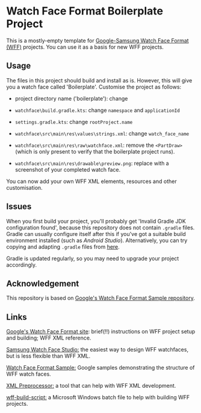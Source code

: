 # Watch Face Format Boilerplate Project
This is a mostly-empty template for [Google-Samsung Watch Face Format (WFF)](https://developer.android.com/training/wearables/wff) projects. You can use it as a basis for new WFF projects.

## Usage

The files in this project should build and install as is. However, this will give you a watch face called 'Boilerplate'. Customise the project as follows:

* project directory name ('boilerplate'): change

* `watchface\build.gradle.kts`: change `namespace` and `applicationId`

* `settings.gradle.kts`: change `rootProject.name`

* `watchface\src\main\res\values\strings.xml`: change `watch_face_name`

* `watchface\src\main\res\raw\watchface.xml`: remove the `<PartDraw>` (which is only present to verify that the boilerplate project runs).

* `watchface\src\main\res\drawable\preview.png`: replace with a screenshot of your completed watch face.

You can now add your own WFF XML elements, resources and other customisation.

## Issues

When you first build your project, you'll probably get 'Invalid Gradle JDK configuration found', because this repository does not contain `.gradle` files. Gradle can usually configure itself after this if you've got a suitable build environment installed (such as *Android Studio*). Alternatively, you can try copying and adapting `.gradle` files from [here](https://github.com/android/wear-os-samples/tree/main/WatchFaceFormat).

Gradle is updated regularly, so you may need to upgrade your project accordingly.

## Acknowledgement

This repository is based on [Google's Watch Face Format Sample repository](https://github.com/android/wear-os-samples/tree/main/WatchFaceFormat).

## Links

[Google's Watch Face Format site](https://developer.android.com/training/wearables/wff): brief(!!) instructions on WFF project setup and building; WFF XML reference.

[Samsung Watch Face Studio:](https://developer.samsung.com/watch-face-studio/overview.html) the easiest way to design WFF watchfaces, but is less flexible than WFF XML.

[Watch Face Format Sample:](https://github.com/android/wear-os-samples/tree/main/WatchFaceFormat) Google samples demonstrating the structure of WFF watch faces.

[XML Preprocessor:](https://github.com/gondwanasoft/xml-preprocessor) a tool that can help with WFF XML development.

[wff-build-script:](https://github.com/gondwanasoft/wff-build-script) a Microsoft Windows batch file to help with building WFF projects.